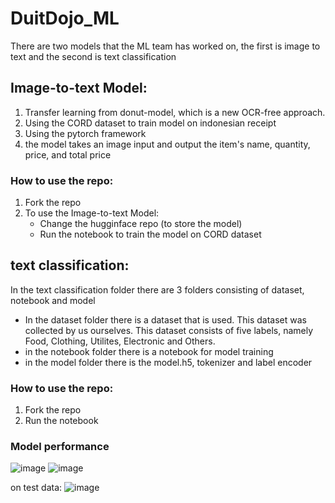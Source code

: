 # DuitDojo_ML
There are two models that the ML team has worked on, the first is image to text and the second is text classification
## Image-to-text Model:
1. Transfer learning from donut-model, which is a new OCR-free approach.
2. Using the CORD dataset to train model on indonesian receipt
3. Using the pytorch framework
4. the model takes an image input and output the item's name, quantity, price, and total price

### How to use the repo:
1. Fork the repo
2. To use the Image-to-text Model:
   - Change the hugginface repo (to store the model)
   - Run the notebook to train the model on CORD dataset

## text classification: 
In the text classification folder there are 3 folders consisting of dataset, notebook and model
- In the dataset folder there is a dataset that is used. This dataset was collected by us ourselves. This dataset consists of five labels, namely Food, Clothing, Utilites, Electronic and Others.
- in the notebook folder there is a notebook for model training
- in the model folder there is the model.h5, tokenizer and label encoder

### How to use the repo:
1. Fork the repo
2. Run the notebook

### Model performance
![image](https://github.com/DuitDojo-Capstone-Project/DuitDojo_ML/assets/126539714/18927cda-b8ce-499b-941e-de2320663132)
![image](https://github.com/DuitDojo-Capstone-Project/DuitDojo_ML/assets/126539714/55c0dd22-1b8f-44a7-a66f-6886b164f892)

on test data:
![image](https://github.com/DuitDojo-Capstone-Project/DuitDojo_ML/assets/126539714/bd4953fd-1c75-4b87-b263-53e2d736d753)

